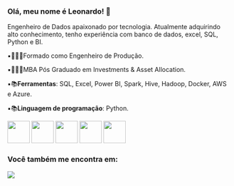 ### Olá, meu nome é Leonardo! 👋
Engenheiro de Dados apaixonado por tecnologia. Atualmente adquirindo alto conhecimento, tenho experiência com banco de dados, excel, SQL, Python e BI. 

▪️👨🏻‍🎓Formado como Engenheiro de Produção.

▪️👨🏻‍🎓MBA Pós Graduado em Investments & Asset Allocation.

▪️📚**Ferramentas**: SQL, Excel, Power BI, Spark, Hive, Hadoop, Docker, AWS e Azure.

▪️📚**Linguagem de programação**: Python.

<div style="display: inline"> 
  <img width='50' height='50' src="https://cdn.jsdelivr.net/gh/devicons/devicon@latest/icons/python/python-original.svg" />
  <img width='50' height='50' src="https://cdn.jsdelivr.net/gh/devicons/devicon@latest/icons/azuresqldatabase/azuresqldatabase-original.svg" />
  <img width='50' height='50' src="https://cdn.jsdelivr.net/gh/devicons/devicon@latest/icons/docker/docker-original-wordmark.svg" />
  <img width='50' height='50' src="https://cdn.jsdelivr.net/gh/devicons/devicon@latest/icons/apacheairflow/apacheairflow-original-wordmark.svg" />
  <img width='50' height='50' src="https://cdn.jsdelivr.net/gh/devicons/devicon@latest/icons/hadoop/hadoop-original-wordmark.svg" /> 
</div> 

### Você também me encontra em:
<a href="https://www.linkedin.com/in/leomarinoo/"> 
  <img src="https://img.shields.io/badge/linkedin-%230077B5.svg?style=for-the-badge&logo=linkedin&logoColor=white" />
</a> 
